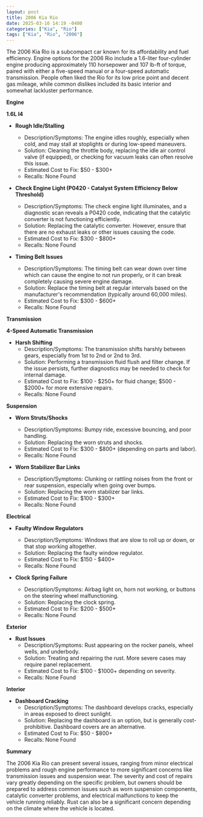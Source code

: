 ```yaml
---
layout: post
title: 2006 Kia Rio
date: 2025-03-16 14:19 -0400
categories: ["Kia", "Rio"]
tags: ["Kia", "Rio", "2006"]
---
```

The 2006 Kia Rio is a subcompact car known for its affordability and fuel efficiency. Engine options for the 2006 Rio include a 1.6-liter four-cylinder engine producing approximately 110 horsepower and 107 lb-ft of torque, paired with either a five-speed manual or a four-speed automatic transmission. People often liked the Rio for its low price point and decent gas mileage, while common dislikes included its basic interior and somewhat lackluster performance.

**Engine**

**1.6L I4**

*   **Rough Idle/Stalling**
    *   Description/Symptoms: The engine idles roughly, especially when cold, and may stall at stoplights or during low-speed maneuvers.
    *   Solution: Cleaning the throttle body, replacing the idle air control valve (if equipped), or checking for vacuum leaks can often resolve this issue.
    *   Estimated Cost to Fix: $50 - $300+
    *   Recalls: None Found

*   **Check Engine Light (P0420 - Catalyst System Efficiency Below Threshold)**
    *   Description/Symptoms: The check engine light illuminates, and a diagnostic scan reveals a P0420 code, indicating that the catalytic converter is not functioning efficiently.
    *   Solution: Replacing the catalytic converter. However, ensure that there are no exhaust leaks or other issues causing the code.
    *   Estimated Cost to Fix: $300 - $800+
    *   Recalls: None Found

*   **Timing Belt Issues**
    *   Description/Symptoms: The timing belt can wear down over time which can cause the engine to not run properly, or it can break completely causing severe engine damage.
    *   Solution: Replace the timing belt at regular intervals based on the manufacturer's recommendation (typically around 60,000 miles).
    *   Estimated Cost to Fix: $300 - $600+
    *   Recalls: None Found

**Transmission**

**4-Speed Automatic Transmission**

*   **Harsh Shifting**
    *   Description/Symptoms: The transmission shifts harshly between gears, especially from 1st to 2nd or 2nd to 3rd.
    *   Solution: Performing a transmission fluid flush and filter change. If the issue persists, further diagnostics may be needed to check for internal damage.
    *   Estimated Cost to Fix: $100 - $250+ for fluid change; $500 - $2000+ for more extensive repairs.
    *   Recalls: None Found

**Suspension**

*   **Worn Struts/Shocks**
    *   Description/Symptoms: Bumpy ride, excessive bouncing, and poor handling.
    *   Solution: Replacing the worn struts and shocks.
    *   Estimated Cost to Fix: $300 - $800+ (depending on parts and labor).
    *   Recalls: None Found

*   **Worn Stabilizer Bar Links**
    *   Description/Symptoms: Clunking or rattling noises from the front or rear suspension, especially when going over bumps.
    *   Solution: Replacing the worn stabilizer bar links.
    *   Estimated Cost to Fix: $100 - $300+
    *   Recalls: None Found

**Electrical**

*   **Faulty Window Regulators**
    *   Description/Symptoms: Windows that are slow to roll up or down, or that stop working altogether.
    *   Solution: Replacing the faulty window regulator.
    *   Estimated Cost to Fix: $150 - $400+
    *   Recalls: None Found

*   **Clock Spring Failure**
    *   Description/Symptoms: Airbag light on, horn not working, or buttons on the steering wheel malfunctioning.
    *   Solution: Replacing the clock spring.
    *   Estimated Cost to Fix: $200 - $500+
    *   Recalls: None Found

**Exterior**

*   **Rust Issues**
    *   Description/Symptoms: Rust appearing on the rocker panels, wheel wells, and underbody.
    *   Solution: Treating and repairing the rust. More severe cases may require panel replacement.
    *   Estimated Cost to Fix: $100 - $1000+ depending on severity.
    *   Recalls: None Found

**Interior**

*   **Dashboard Cracking**
    *   Description/Symptoms: The dashboard develops cracks, especially in areas exposed to direct sunlight.
    *   Solution: Replacing the dashboard is an option, but is generally cost-prohibitive. Dashboard covers are an alternative.
    *   Estimated Cost to Fix: $50 - $800+
    *   Recalls: None Found

**Summary**

The 2006 Kia Rio can present several issues, ranging from minor electrical problems and rough engine performance to more significant concerns like transmission issues and suspension wear. The severity and cost of repairs vary greatly depending on the specific problem, but owners should be prepared to address common issues such as worn suspension components, catalytic converter problems, and electrical malfunctions to keep the vehicle running reliably. Rust can also be a significant concern depending on the climate where the vehicle is located.

